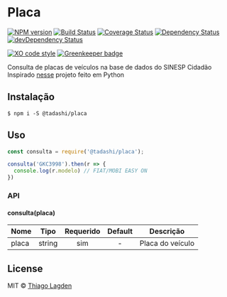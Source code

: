 # Placa

[![NPM version][npm-img]][npm]
[![Build Status][ci-img]][ci]
[![Coverage Status][coveralls-img]][coveralls]
[![Dependency Status][dep-img]][dep]
[![devDependency Status][devDep-img]][devDep]

[![XO code style][xo-img]][xo]
[![Greenkeeper badge][greenkeeper-img]][greenkeeper]


[npm-img]:         https://img.shields.io/npm/v/@tadashi/placa.svg
[npm]:             https://www.npmjs.com/package/@tadashi/placa
[ci-img]:          https://travis-ci.org/lagden/placa.svg
[ci]:              https://travis-ci.org/lagden/placa
[coveralls-img]:   https://coveralls.io/repos/github/lagden/placa/badge.svg?branch=master
[coveralls]:       https://coveralls.io/github/lagden/placa?branch=master
[dep-img]:         https://david-dm.org/lagden/placa.svg
[dep]:             https://david-dm.org/lagden/placa
[devDep-img]:      https://david-dm.org/lagden/placa/dev-status.svg
[devDep]:          https://david-dm.org/lagden/placa#info=devDependencies
[xo-img]:          https://img.shields.io/badge/code_style-XO-5ed9c7.svg
[xo]:              https://github.com/sindresorhus/xo
[greenkeeper-img]: https://badges.greenkeeper.io/lagden/koa-error.svg
[greenkeeper]:     https://greenkeeper.io/


Consulta de placas de veículos na base de dados do SINESP Cidadão  
Inspirado [nesse](https://github.com/victor-torres/sinesp-client) projeto feito em Python


## Instalação

```
$ npm i -S @tadashi/placa
```


## Uso

```js
const consulta = require('@tadashi/placa');

consulta('GKC3998').then(r => {
  console.log(r.modelo) // FIAT/MOBI EASY ON
})
```


### API

#### consulta(placa)

Nome        | Tipo                 | Requerido | Default           | Descrição
----------- | -------------------- |:---------:|:-----------------:| ------------
placa       | string               | sim       | -                 | Placa do veículo


## License

MIT © [Thiago Lagden](http://lagden.in)
